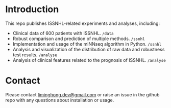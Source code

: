 # Introduction

This repo publishes ISSNHL-related experiments and analyses, including:

- Clinical data of 600 patients with ISSNHL. `/data`
- Robust comparison and prediction of multiple methods. `/ssnhl`
- Implementation and usage of the miNNseq algorithm in Python. `/ssnhl`
- Analysis and visualization of the distribution of raw data and robustness test results. `/analyse`
- Analysis of clinical features related to the prognosis of ISSNHL. `/analyse`

# Contact

Please contact liminghong.dev@gmail.com or raise an issue in the github repo with any questions about installation or usage.